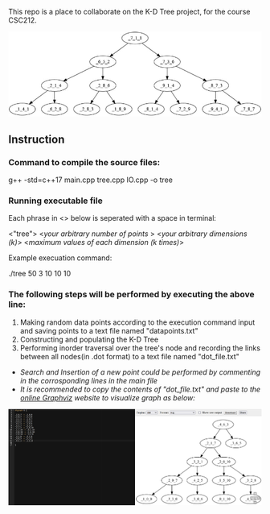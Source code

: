This repo is a place to collaborate on the K-D Tree project, for the course CSC212.



![](tree.jpg)


## Instruction

### Command to compile the source files:
g++ -std=c++17 main.cpp tree.cpp IO.cpp -o tree

### Running executable file
Each phrase in <> below is seperated with a space in terminal:

<"tree"> <_your arbitrary number of points_ > <_your arbitrary dimensions (k)_> <_maximum values of each dimension (k times)_>

Example execuation command:

./tree 50 3 10 10 10
  
### The following steps will be performed by executing the above line:

1. Making random data points according to the execution command input and saving points to a text file named "datapoints.txt"
2. Constructing and populating the K-D Tree
3. Performing inorder traversal over the tree's node and recording the links between all nodes(in .dot format) to a text file named "dot_file.txt"



* _Search and Insertion of a new point could be performed by  commenting in the corrosponding lines in the main file_
* _It is recommended to copy the contents of "dot_file.txt" and paste to the [online Graphviz](https://dreampuf.github.io/GraphvizOnline/#digraph%20G%20%7B%0A%0A%0A%0A%7D) website to visualize graph as below:_

![](graphviz.png)
